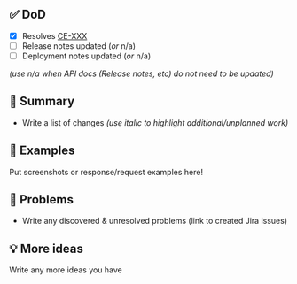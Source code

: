 ## ✅ DoD

- [x] Resolves [CE-XXX](https://jira.rfcx.org/browse/CE-XXX)
- [ ] Release notes updated (_or_ n/a)
- [ ] Deployment notes updated (_or_ n/a)

_(use n/a when API docs (Release notes, etc) do not need to be updated)_

## 📝 Summary

- Write a list of changes _(use italic to highlight additional/unplanned work)_

## 📸 Examples

Put screenshots or response/request examples here!

## 🛑 Problems

- Write any discovered & unresolved problems (link to created Jira issues)

## 💡 More ideas

Write any more ideas you have
